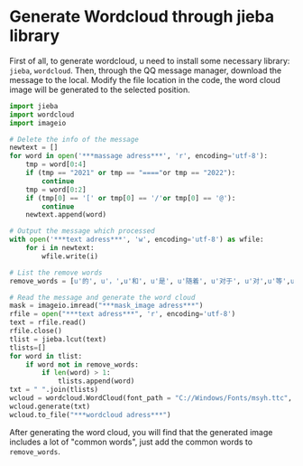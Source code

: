 # Generate Wordcloud through jieba library

First of all, to generate wordcloud, u need to install some necessary library: ``jieba``, ``wordcloud``. Then, through the QQ message manager, download the message to the local. Modify the file location in the code, the word cloud image will be generated to the selected position.

```python
import jieba
import wordcloud
import imageio

# Delete the info of the message
newtext = []
for word in open('***massage adress***', 'r', encoding='utf-8'):
    tmp = word[0:4]
    if (tmp == "2021" or tmp == "===="or tmp == "2022"):
        continue
    tmp = word[0:2]
    if (tmp[0] == '[' or tmp[0] == '/'or tmp[0] == '@'):
        continue
    newtext.append(word)

# Output the message which processed
with open('***text adress***', 'w', encoding='utf-8') as wfile:
    for i in newtext:
        wfile.write(i)

# List the remove words
remove_words = [u'的', u'，',u'和', u'是', u'随着', u'对于', u'对',u'等',u'能',u'都',u'。',u' ',u'、',u'中',u'在',u'了',u'通常',u'如果',u'我们',u'需要',u'我',u'你',u'？',u"",u" ",u"就",u"不","啊",u"吧",u"也",u"不是",u"就是",u"什么",u"怎么",u"这个",u"这么",u"一个",u"还是",u"可以",u"表情",u"但是",u"还有",u"现在",u"然后",u"没有",u"感觉",u"好像",u"自己",u"知道",u"那个",u"撤回",u"一条",u"消息",u"时候",u"应该",u"直接",u"已经"]

# Read the message and generate the word cloud
mask = imageio.imread("***mask_image adress***")
rfile = open("***text adress***", 'r', encoding='utf-8')
text = rfile.read()
rfile.close()
tlist = jieba.lcut(text)
tlists=[]
for word in tlist:
	if word not in remove_words:
		if len(word) > 1:
			tlists.append(word)
txt = " ".join(tlists)
wcloud = wordcloud.WordCloud(font_path = "C://Windows/Fonts/msyh.ttc", mask = mask, width = 1000, height = 700, background_color = "white")
wcloud.generate(txt)
wcloud.to_file("***wordcloud adress***")
```

After generating the word cloud, you will find that the generated image includes a lot of "common words", just add the common words to ``remove_words``.
